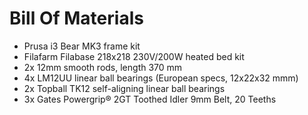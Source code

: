Bill Of Materials
=================

* Prusa i3 Bear MK3 frame kit
* Filafarm Filabase  218x218 230V/200W heated bed kit
* 2x 12mm smooth rods, length 370 mm
* 4x LM12UU linear ball bearings (European specs, 12x22x32 mmm)
* 2x Topball TK12 self-aligning linear ball bearings
* 3x Gates Powergrip® 2GT Toothed Idler 9mm Belt, 20 Teeths
